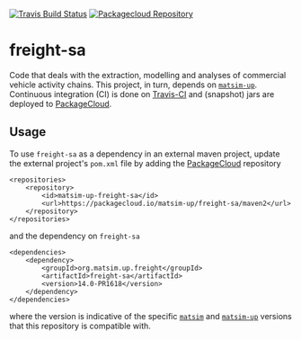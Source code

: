 [![Travis Build Status](https://travis-ci.com/matsim-up/freight-sa.svg?branch=master)](https://travis-ci.com/matsim-up/freight-sa)
[![Packagecloud Repository](https://img.shields.io/badge/java-packagecloud.io-844fec.svg)](https://packagecloud.io/matsim-up/freight-sa/)


# freight-sa
Code that deals with the extraction, modelling and analyses of commercial vehicle activity chains. This project, in turn, depends on [`matsim-up`](https://github.com/matsim-up/matsim-up). Continuous integration (CI) is done on [Travis-CI](https://travis-ci.com/matsim-up/freight-sa) and (snapshot) jars are deployed to [PackageCloud](https://packagecloud.io/matsim-up/freight-sa).

## Usage

To use `freight-sa` as a dependency in an external maven project, update the external project's `pom.xml` file by adding the [PackageCloud](https://packagecloud.io/matsim-up/matsim-up) repository

```
<repositories>
	<repository>
		<id>matsim-up-freight-sa</id>
		<url>https://packagecloud.io/matsim-up/freight-sa/maven2</url>
	</repository>
</repositories>
```

and the dependency on `freight-sa`

```
<dependencies>
	<dependency>
  		<groupId>org.matsim.up.freight</groupId>
  		<artifactId>freight-sa</artifactId>
  		<version>14.0-PR1618</version>
	</dependency>
</dependencies>
```
where the version is indicative of the specific [`matsim`](https://github.com/matsim-org/matsim-libs) 
and [`matsim-up`](https://github.com/matsim-up/matsim-up) versions that this repository is compatible with. 
